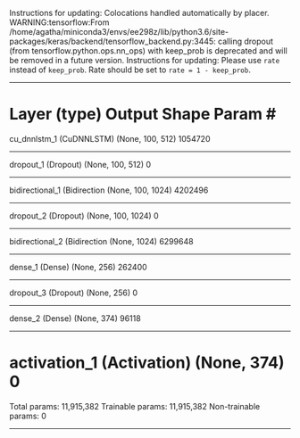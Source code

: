 Instructions for updating:
Colocations handled automatically by placer.
WARNING:tensorflow:From /home/agatha/miniconda3/envs/ee298z/lib/python3.6/site-packages/keras/backend/tensorflow_backend.py:3445: calling dropout (from tensorflow.python.ops.nn_ops) with keep_prob is deprecated and will be removed in a future version.
Instructions for updating:
Please use `rate` instead of `keep_prob`. Rate should be set to `rate = 1 - keep_prob`.
_________________________________________________________________
Layer (type)                 Output Shape              Param #   
=================================================================
cu_dnnlstm_1 (CuDNNLSTM)     (None, 100, 512)          1054720   
_________________________________________________________________
dropout_1 (Dropout)          (None, 100, 512)          0         
_________________________________________________________________
bidirectional_1 (Bidirection (None, 100, 1024)         4202496   
_________________________________________________________________
dropout_2 (Dropout)          (None, 100, 1024)         0         
_________________________________________________________________
bidirectional_2 (Bidirection (None, 1024)              6299648   
_________________________________________________________________
dense_1 (Dense)              (None, 256)               262400    
_________________________________________________________________
dropout_3 (Dropout)          (None, 256)               0         
_________________________________________________________________
dense_2 (Dense)              (None, 374)               96118     
_________________________________________________________________
activation_1 (Activation)    (None, 374)               0         
=================================================================
Total params: 11,915,382
Trainable params: 11,915,382
Non-trainable params: 0
____________________________